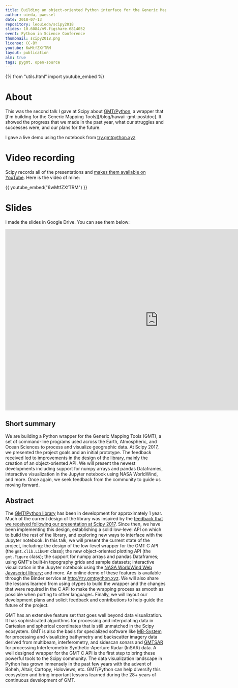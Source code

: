 ```yaml
---
title: Building an object-oriented Python interface for the Generic Mapping Tools
author: uieda, pwessel
date: 2018-07-13
repository: leouieda/scipy2018
slides: 10.6084/m9.figshare.6814052
event: Python in Science Conference
thumbnail: scipy2018.png
license: CC-BY
youtube: 6wMtfZXfTRM
layout: publication
alm: true
tags: pygmt, open-source
---
```


{% from "utils.html" import youtube_embed %}

# About

This was the second talk I gave at Scipy about [GMT/Python](https://www.gmtpython.xyz),
a wrapper that [I'm building for the Generic Mapping Tools][/blog/hawaii-gmt-postdoc].
It showed the progress that we made in the past year, what our struggles and successes
were, and our plans for the future.

I gave a live demo using the notebook from [try.gmtpython.xyz](http://try.gmtpython.xyz)


# Video recording

Scipy records all of the presentations and [makes them available on
YouTube](https://www.youtube.com/playlist?list=PLYx7XA2nY5Gd-tNhm79CNMe_qvi35PgUR).
Here is the video of mine:

{{ youtube_embed("6wMtfZXfTRM") }}


# Slides

I made the slides in Google Drive. You can see them below:

<div class="embed-responsive embed-responsive-16by9">
<iframe src="https://docs.google.com/presentation/d/e/2PACX-1vQ2ULpSNf0_tHJYIrRvSdFC0e7diKm5vUiX0_eaWtBPKKBr7T_UJLB-5hKJRHGWlDW3wpe8x4EhhZVD/embed?start=false&loop=false&delayms=60000" frameborder="0" width="960" height="569" allowfullscreen="true" mozallowfullscreen="true" webkitallowfullscreen="true"></iframe>
</div>


## Short summary

We are building a Python wrapper for the Generic Mapping Tools (GMT), a set of
command-line programs used across the Earth, Atmospheric, and Ocean Sciences to
process and visualize geographic data. At Scipy 2017, we presented the project
goals and an initial prototype. The feedback received led to improvements in
the design of the library, mainly the creation of an object-oriented API. We
will present the newest developments including support for numpy arrays and
pandas Dataframes, interactive visualization in the Jupyter notebook using NASA
WorldWind, and more. Once again, we seek feedback from the community to guide
us moving forward.

## Abstract

The [GMT/Python library](http://www.gmtpython.xyz) has been in development for
approximately 1 year. Much of the current design of the library was inspired by
the [feedback that we received following our presentation at Scipy
2017](http://www.leouieda.com/blog/gmt-after-scipy2017.html). Since then, we
have been implementing this design, establishing a solid low-level API on which
to build the rest of the library, and exploring new ways to interface with the
Jupyter notebook. In this talk, we will present the current state of the
project, including: the design of the low-level wrapper for the GMT C API (the
`gmt.clib.LibGMT` class); the new object-oriented plotting API (the
`gmt.Figure` class); the support for numpy arrays and pandas Dataframes; using
GMT's built-in topography grids and sample datasets; interactive visualization
in the Jupyter notebook using the [NASA WorldWind Web Javascript
library](https://worldwind.arc.nasa.gov); and more. An online demo of these
features is available through the Binder service at http://try.gmtpython.xyz.
We will also share the lessons learned from using ctypes to build the wrapper
and the changes that were required in the C API to make the wrapping process as
smooth as possible when porting to other languages. Finally, we will layout our
development plans and solicit feedback and contributions to help guide the
future of the project.

GMT has an extensive feature set that goes well beyond data visualization. It
has sophisticated algorithms for processing and interpolating data in Cartesian
and spherical coordinates that is still unmatched in the Scipy ecosystem. GMT
is also the basis for specialized software like
[MB-System](https://www.mbari.org/products/research-software/mb-system) for
processing and visualizing bathymetry and backscatter imagery data derived from
multibeam, interferometry, and sidescan sonars and
[GMTSAR](http://topex.ucsd.edu/gmtsar) for processing Interferometric
Synthetic-Aperture Radar (InSAR) data. A well designed wrapper for the GMT C
API is the first step to bring these powerful tools to the Scipy community. The
data visualization landscape in Python has grown immensely in the past few
years with the advent of Boheh, Altair, Cartopy, Holoviews, etc. GMT/Python can
help diversify this ecosystem and bring important lessons learned during the
28+ years of continuous development of GMT.
